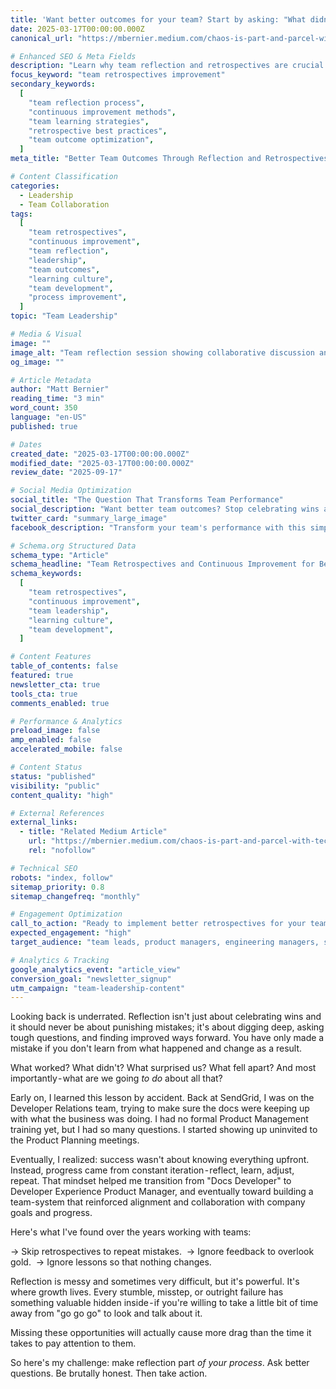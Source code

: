 ```yaml
---
title: 'Want better outcomes for your team? Start by asking: "What didn''t work? And what will we do about that?"'
date: 2025-03-17T00:00:00.000Z
canonical_url: "https://mbernier.medium.com/chaos-is-part-and-parcel-with-tech-5965d67aabef"

# Enhanced SEO & Meta Fields
description: "Learn why team reflection and retrospectives are crucial for better outcomes. Discover how asking tough questions about failures and implementing changes drives continuous improvement and team growth."
focus_keyword: "team retrospectives improvement"
secondary_keywords:
  [
    "team reflection process",
    "continuous improvement methods",
    "team learning strategies",
    "retrospective best practices",
    "team outcome optimization",
  ]
meta_title: "Better Team Outcomes Through Reflection and Retrospectives"

# Content Classification
categories:
  - Leadership
  - Team Collaboration
tags:
  [
    "team retrospectives",
    "continuous improvement",
    "team reflection",
    "leadership",
    "team outcomes",
    "learning culture",
    "team development",
    "process improvement",
  ]
topic: "Team Leadership"

# Media & Visual
image: ""
image_alt: "Team reflection session showing collaborative discussion and learning from experiences"
og_image: ""

# Article Metadata
author: "Matt Bernier"
reading_time: "3 min"
word_count: 350
language: "en-US"
published: true

# Dates
created_date: "2025-03-17T00:00:00.000Z"
modified_date: "2025-03-17T00:00:00.000Z"
review_date: "2025-09-17"

# Social Media Optimization
social_title: "The Question That Transforms Team Performance"
social_description: "Want better team outcomes? Stop celebrating wins and start asking: 'What didn't work? And what will we do about that?' Here's why reflection beats reaction."
twitter_card: "summary_large_image"
facebook_description: "Transform your team's performance with this simple but powerful approach to retrospectives and continuous improvement. Learn from a SendGrid Product Manager's journey."

# Schema.org Structured Data
schema_type: "Article"
schema_headline: "Team Retrospectives and Continuous Improvement for Better Outcomes"
schema_keywords:
  [
    "team retrospectives",
    "continuous improvement",
    "team leadership",
    "learning culture",
    "team development",
  ]

# Content Features
table_of_contents: false
featured: true
newsletter_cta: true
tools_cta: true
comments_enabled: true

# Performance & Analytics
preload_image: false
amp_enabled: false
accelerated_mobile: false

# Content Status
status: "published"
visibility: "public"
content_quality: "high"

# External References
external_links:
  - title: "Related Medium Article"
    url: "https://mbernier.medium.com/chaos-is-part-and-parcel-with-tech-5965d67aabef"
    rel: "nofollow"

# Technical SEO
robots: "index, follow"
sitemap_priority: 0.8
sitemap_changefreq: "monthly"

# Engagement Optimization
call_to_action: "Ready to implement better retrospectives for your team?"
expected_engagement: "high"
target_audience: "team leads, product managers, engineering managers, startup founders"

# Analytics & Tracking
google_analytics_event: "article_view"
conversion_goal: "newsletter_signup"
utm_campaign: "team-leadership-content"
---
```


Looking back is underrated. Reflection isn't just about celebrating wins and it should never be about punishing mistakes; it's about digging deep, asking tough questions, and finding improved ways forward. You have only made a mistake if you don't learn from what happened and change as a result.

What worked? What didn't? What surprised us? What fell apart? And most importantly - what are we going _to do_ about all that?

Early on, I learned this lesson by accident. Back at SendGrid, I was on the Developer Relations team, trying to make sure the docs were keeping up with what the business was doing. I had no formal Product Management training yet, but I had so many questions. I started showing up uninvited to the Product Planning meetings.

Eventually, I realized: success wasn't about knowing everything upfront. Instead, progress came from constant iteration - reflect, learn, adjust, repeat. That mindset helped me transition from "Docs Developer" to Developer Experience Product Manager, and eventually toward building a team-system that reinforced alignment and collaboration with company goals and progress.

Here's what I've found over the years working with teams:

→ Skip retrospectives to repeat mistakes. 
→ Ignore feedback to overlook gold. 
→ Ignore lessons so that nothing changes.

Reflection is messy and sometimes very difficult, but it's powerful. It's where growth lives. Every stumble, misstep, or outright failure has something valuable hidden inside - if you're willing to take a little bit of time away from "go go go" to look and talk about it.

Missing these opportunities will actually cause more drag than the time it takes to pay attention to them.

So here's my challenge: make reflection part _of your process_. Ask better questions. Be brutally honest. Then take action.
